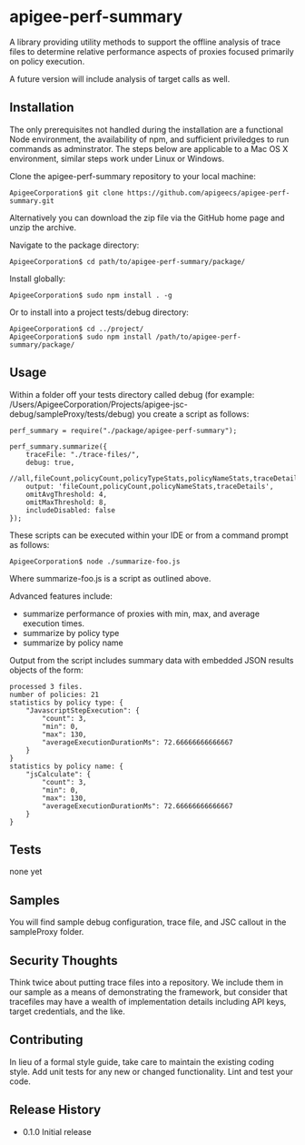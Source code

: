 apigee-perf-summary
================

A  library providing utility methods to support the offline analysis of trace files to determine relative performance aspects of proxies focused primarily on policy execution.

A future version will include analysis of target calls as well.

## Installation

The only prerequisites not handled during the installation are a functional Node environment, the availability of npm, and sufficient priviledges to run commands as adminstrator. The steps below are applicable to a Mac OS X environment, similar steps work under Linux or Windows. 
	
Clone the apigee-perf-summary repository to your local machine:

	ApigeeCorporation$ git clone https://github.com/apigeecs/apigee-perf-summary.git

Alternatively you can download the zip file via the GitHub home page and unzip the archive.

Navigate to the package directory:

	ApigeeCorporation$ cd path/to/apigee-perf-summary/package/

Install globally:

	ApigeeCorporation$ sudo npm install . -g

Or to install into a project tests/debug directory:

	ApigeeCorporation$ cd ../project/
	ApigeeCorporation$ sudo npm install /path/to/apigee-perf-summary/package/

## Usage

Within a folder off your tests directory called debug (for example: /Users/ApigeeCorporation/Projects/apigee-jsc-debug/sampleProxy/tests/debug) you create a script as follows:

	perf_summary = require("./package/apigee-perf-summary");

	perf_summary.summarize({
	    traceFile: "./trace-files/",
	    debug: true,
	    //all,fileCount,policyCount,policyTypeStats,policyNameStats,traceDetails
	    output: 'fileCount,policyCount,policyNameStats,traceDetails',
	    omitAvgThreshold: 4,
	    omitMaxThreshold: 8,
	    includeDisabled: false
	});


These scripts can be executed within your IDE or from a command prompt as follows: 

	ApigeeCorporation$ node ./summarize-foo.js

Where summarize-foo.js is a script as outlined above.

Advanced features include:
* summarize performance of proxies with min, max, and average execution times.
* summarize by policy type
* summarize by policy name

Output from the script includes summary data with embedded JSON results objects of the form:
	
	processed 3 files.
	number of policies: 21
	statistics by policy type: {
	    "JavascriptStepExecution": {
	        "count": 3,
	        "min": 0,
	        "max": 130,
	        "averageExecutionDurationMs": 72.66666666666667
	    }
	}
	statistics by policy name: {
	    "jsCalculate": {
	        "count": 3,
	        "min": 0,
	        "max": 130,
	        "averageExecutionDurationMs": 72.66666666666667
	    }
	}


## Tests

  none yet

## Samples

You will find sample debug configuration, trace file, and JSC callout in the sampleProxy folder.

## Security Thoughts

Think twice about putting trace files into a repository. We include them in our sample as a means of demonstrating the framework, but consider that tracefiles may have a wealth of implementation details including API keys, target credentials, and the like. 

## Contributing

In lieu of a formal style guide, take care to maintain the existing coding style.
Add unit tests for any new or changed functionality. Lint and test your code.

## Release History

* 0.1.0 Initial release